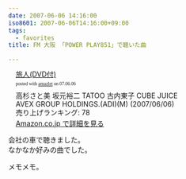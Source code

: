 ```yaml
---
date: 2007-06-06 14:16:00
iso8601: 2007-06-06T14:16:00+09:00
tags:
  - favorites
title: FM 大阪 「POWER PLAY851」で聴いた曲

---
```


<div class="entry-body">
  <div class="amazlet-box" style="margin-bottom:0px;">
    <div class="amazlet-image" style="float:left;"><a href="http://www.amazon.co.jp/exec/obidos/ASIN/B000O5B1GI/nqounet-22/ref=nosim/" name="amazletlink" id="amazletlink"></a></div>
    <div class="amazlet-info" style="float:left;margin-left:15px;line-height:120%">
      <div class="amazlet-name" style="margin-bottom:10px;line-height:120%"><a href="http://www.amazon.co.jp/exec/obidos/ASIN/B000O5B1GI/nqounet-22/ref=nosim/" name="amazletlink" id="amazletlink">旅人(DVD付)</a>
        <div class="amazlet-powered-date" style="font-size:7pt;margin-top:5px;font-family:verdana;line-height:120%">posted with <a href="http://app.amazlet.com/amazlet/" title="旅人(DVD付)">amazlet</a> on 07.06.06</div>
      </div>
      <div class="amazlet-detail">高杉さと美 坂元裕二 TATOO 古内東子 CUBE JUICE <br />AVEX GROUP HOLDINGS.(ADI)(M) (2007/06/06)<br />売り上げランキング: 78<br /></div>
      <div class="amazlet-link" style="margin-top: 5px"><a href="http://www.amazon.co.jp/exec/obidos/ASIN/B000O5B1GI/nqounet-22/ref=nosim/" name="amazletlink" id="amazletlink">Amazon.co.jp で詳細を見る</a></div>
    </div>
    <div class="amazlet-footer" style="clear: left"></div>
  </div>

  <p>会社の車で聴きました。<br />
    なかなか好みの曲でした。</p>

  <p>メモメモ。</p>
</div>

